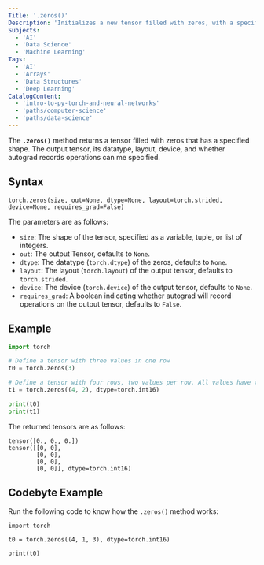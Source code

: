 ```yaml
---
Title: '.zeros()'
Description: 'Initializes a new tensor filled with zeros, with a specified shape.'
Subjects:
  - 'AI'
  - 'Data Science'
  - 'Machine Learning'
Tags:
  - 'AI'
  - 'Arrays'
  - 'Data Structures'
  - 'Deep Learning'
CatalogContent:
  - 'intro-to-py-torch-and-neural-networks'
  - 'paths/computer-science'
  - 'paths/data-science'
---
```


The **`.zeros()`** method returns a tensor filled with zeros that has a specified shape. The output tensor, its datatype, layout, device, and whether autograd records operations can me specified.

## Syntax

```pseudo
torch.zeros(size, out=None, dtype=None, layout=torch.strided, device=None, requires_grad=False)
```

The parameters are as follows:

- `size`: The shape of the tensor, specified as a variable, tuple, or list of integers.
- `out`: The output Tensor, defaults to `None`.
- `dtype`: The datatype (`torch.dtype`) of the zeros, defaults to `None`.
- `layout`: The layout (`torch.layout`) of the output tensor, defaults to `torch.strided`.
- `device`: The device (`torch.device`) of the output tensor, defaults to `None`.
- `requires_grad`: A boolean indicating whether autograd will record operations on the output tensor, defaults to `False`.

## Example

```py
import torch

# Define a tensor with three values in one row
t0 = torch.zeros(3)

# Define a tensor with four rows, two values per row. All values have the datatype torch.int16
t1 = torch.zeros((4, 2), dtype=torch.int16)

print(t0)
print(t1)
```

The returned tensors are as follows:

```shell
tensor([0., 0., 0.])
tensor([[0, 0],
        [0, 0],
        [0, 0],
        [0, 0]], dtype=torch.int16)
```

## Codebyte Example

Run the following code to know how the `.zeros()` method works:

```codebyte/python
import torch

t0 = torch.zeros((4, 1, 3), dtype=torch.int16)

print(t0)
```
